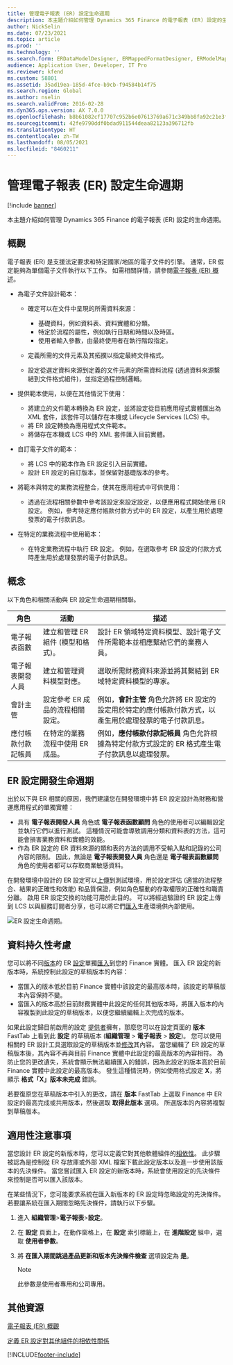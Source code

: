 ```yaml
---
title: 管理電子報表 (ER) 設定生命週期
description: 本主題介紹如何管理 Dynamics 365 Finance 的電子報表 (ER) 設定的生命週期。
author: NickSelin
ms.date: 07/23/2021
ms.topic: article
ms.prod: ''
ms.technology: ''
ms.search.form: ERDataModelDesigner, ERMappedFormatDesigner, ERModelMappingDesigner, ERModelMappingTable, ERSolutionImport, ERSolutionTable, ERVendorTable, ERWorkspace
audience: Application User, Developer, IT Pro
ms.reviewer: kfend
ms.custom: 58801
ms.assetid: 35ad19ea-185d-4fce-b9cb-f94584b14f75
ms.search.region: Global
ms.author: nselin
ms.search.validFrom: 2016-02-28
ms.dyn365.ops.version: AX 7.0.0
ms.openlocfilehash: b8b61082cf17707c952b6e07613769a671c349bb8fa92c21e3fe8524ef62dcb2
ms.sourcegitcommit: 42fe9790ddf0bdad911544deaa82123a396712fb
ms.translationtype: HT
ms.contentlocale: zh-TW
ms.lasthandoff: 08/05/2021
ms.locfileid: "8460211"
---
```

# <a name="manage-the-electronic-reporting-er-configuration-lifecycle"></a>管理電子報表 (ER) 設定生命週期

[!include [banner](../includes/banner.md)]

本主題介紹如何管理 Dynamics 365 Finance 的電子報表 (ER) 設定的生命週期。

## <a name="overview"></a>概觀

電子報表 (ER) 是支援法定要求和特定國家/地區的電子文件的引擎。 通常，ER 假定能夠為單個電子文件執行以下工作。 如需相關詳情，請參閱[電子報表 (ER) 概述](general-electronic-reporting.md)。

- 為電子文件設計範本：

    - 確定可以在文件中呈現的所需資料來源：

        - 基礎資料，例如資料表、資料實體和分類。
        - 特定於流程的屬性，例如執行日期和時間以及時區。
        - 使用者輸入參數，由最終使用者在執行階段指定。

    - 定義所需的文件元素及其拓撲以指定最終文件格式。
    - 設定從選定資料來源到定義的文件元素的所需資料流程 (透過資料來源繫結到文件格式組件)，並指定過程控制邏輯。

- 提供範本使用，以便在其他情況下使用：

    - 將建立的文件範本轉換為 ER 設定，並將設定從目前應用程式實體匯出為 XML 套件，該套件可以儲存在本機或 Lifecycle Services (LCS) 中。
    - 將 ER 設定轉換為應用程式文件範本。
    - 將儲存在本機或 LCS 中的 XML 套件匯入目前實體。

- 自訂電子文件的範本：

    - 將 LCS 中的範本作為 ER 設定引入目前實體。
    - 設計 ER 設定的自訂版本，並保留對基礎版本的參考。

- 將範本與特定的業務流程整合，使其在應用程式中可供使用：

    - 透過在流程相關參數中參考該設定來設定設定，以便應用程式開始使用 ER 設定。 例如，參考特定應付帳款付款方式中的 ER 設定，以產生用於處理發票的電子付款訊息。

- 在特定的業務流程中使用範本：

    - 在特定業務流程中執行 ER 設定。 例如，在選取參考 ER 設定的付款方式時產生用於處理發票的電子付款訊息。

## <a name="concepts"></a>概念
以下角色和相關活動與 ER 設定生命週期相關聯。

| 角色                                       | 活動                                                      | 描述 |
|--------------------------------------------|-----------------------------------------------------------------|-------------|
| 電子報表函數 | 建立和管理 ER 組件 (模型和格式)。           | 設計 ER 領域特定資料模型、設計電子文件所需範本並相應繫結它們的業務人員。 |
| 電子報表開發人員             | 建立和管理資料模型對應。                          | 選取所需財務資料來源並將其繫結到 ER 域特定資料模型的專家。 |
| 會計主管                      | 設定參考 ER 成品的流程相關設定。 | 例如，**會計主管** 角色允許將 ER 設定的設定用於特定的應付帳款付款方式，以產生用於處理發票的電子付款訊息。 |
| 應付帳款付款記帳員            | 在特定的業務流程中使用 ER 成品。                | 例如，**應付帳款付款記帳員** 角色允許根據為特定付款方式設定的 ER 格式產生電子付款訊息以處理發票。 |

## <a name="er-configuration-development-lifecycle"></a>ER 設定開發生命週期
出於以下與 ER 相關的原因，我們建議您在開發環境中將 ER 設定設計為財務和營運應用程式的單獨實體：

- 具有 **電子報表開發人員** 角色或 **電子報表函數顧問** 角色的使用者可以編輯設定並執行它們以進行測試。 這種情況可能會導致調用分類和資料表的方法，這可能會損害業務資料和實體的效能。
- 作為 ER 設定的 ER 資料來源的類和表的方法的調用不受輸入點和記錄的公司內容的限制。 因此，無論是 **電子報表開發人員** 角色還是 **電子報表函數顧問** 角色的使用者都可以存取商業敏感資料。

在開發環境中設計的 ER 設定可以[上傳](#data-persistence-consideration)到測試環境，用於設定評估 (適當的流程整合、結果的正確性和效能) 和品質保證，例如角色驅動的存取權限的正確性和職責分離。 啟用 ER 設定交換的功能可用於此目的。 可以將經過驗證的 ER 設定上傳到 LCS 以與服務訂閱者分享，也可以將它們[匯入](#data-persistence-consideration)生產環境供內部使用。

![ER 設定生命週期。](./media/ger-configuration-lifecycle.png)

## <a name="data-persistence-consideration"></a>資料持久性考慮

您可以將不同[版本](general-electronic-reporting.md#component-versioning)的 ER [設定](general-electronic-reporting.md#Configuration)單獨[匯入](tasks/er-import-configuration-lifecycle-services.md)到您的 Finance 實體。 匯入 ER 設定的新版本時，系統控制此設定的草稿版本的內容：

- 當匯入的版本低於目前 Finance 實體中該設定的最高版本時，該設定的草稿版本內容保持不變。
- 當匯入的版本高於目前財務實體中此設定的任何其他版本時，將匯入版本的內容複製到此設定的草稿版本，以便您繼續編輯上次完成的版本。

如果此設定歸目前啟用的設定 [提供者](general-electronic-reporting.md#Provider)擁有，那麼您可以在設定頁面的 **版本** FastTab 上看到此 **設定** 的草稿版本 (**組織管理** > **電子報表** > **設定**)。 您可以使用相關的 ER 設計工具選取設定的草稿版本並[修改](er-quick-start2-customize-report.md#ConfigureDerivedFormat)其內容。 當您編輯了 ER 設定的草稿版本後，其內容不再與目前 Finance 實體中此設定的最高版本的內容相符。 為防止您的更改遺失，系統會顯示無法繼續匯入的錯誤，因為此設定的版本高於目前 Finance 實體中此設定的最高版本。 發生這種情況時，例如使用格式設定 **X**，將顯示 **格式「X」版本未完成** 錯誤。

若要復原您在草稿版本中引入的更改，請在 **版本** FastTab 上選取 Finance 中 ER 設定的最高完成或共用版本，然後選取 **取得此版本** 選項。 所選版本的內容將複製到草稿版本。

## <a name="applicability-consideration"></a>適用性注意事項

當您設計 ER 設定的新版本時，您可以定義它對其他軟體組件的[相依性](tasks/er-define-dependency-er-configurations-from-other-components-july-2017.md)。 此步驟被認為是控制從 ER 存放庫或外部 XML 檔案下載此設定版本以及進一步使用該版本的先決條件。 當您嘗試匯入 ER 設定的新版本時，系統會使用設定的先決條件來控制是否可以匯入該版本。

在某些情況下，您可能要求系統在匯入新版本的 ER 設定時忽略設定的先決條件。 若要讓系統在匯入期間忽略先決條件，請執行以下步驟。

1. 進入 **組織管理**\>**電子報表**\>**設定**。
2. 在 **設定** 頁面上，在動作窗格上，在 **設定** 索引標籤上，在 **進階設定** 組中，選取 **使用者參數**。
3. 將 **在匯入期間跳過產品更新和版本先決條件檢查** 選項設定為 **是**。

    > [!NOTE]
    > 此參數是使用者專用和公司專用。

## <a name="additional-resources"></a>其他資源

[電子報表 (ER) 概觀](general-electronic-reporting.md)

[定義 ER 設定對其他組件的相依性關係](tasks/er-define-dependency-er-configurations-from-other-components-july-2017.md)

[!INCLUDE[footer-include](../../../includes/footer-banner.md)]
